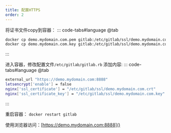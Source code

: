 ```yaml
---
title: 配置HTTPS
order: 2
---
```

将证书文件copy到容器：
::: code-tabs#language
@tab
``` bash
docker cp demo.mydomain.com.pem gitlab:/etc/gitlab/ssl/demo.mydomain.com.crt
docker cp demo.mydomain.com.key gitlab:/etc/gitlab/ssl/demo.mydomain.com.key
```
:::

进入容器，修改配置文件`/etc/gitlab/gitlab.rb` 添加内容:
::: code-tabs#language
@tab
``` bash
external_url "https://demo.mydomain.com:8888"
letsencrypt['enable'] = false
nginx['ssl_certificate'] = "/etc/gitlab/ssl/demo.mydomain.com.crt"
nginx['ssl_certificate_key'] = "/etc/gitlab/ssl/demo.mydomain.com.key"
```
:::

重启容器： `docker restart gitlab`

使用浏览器访问：[https://demo.mydomain.com:8888]()